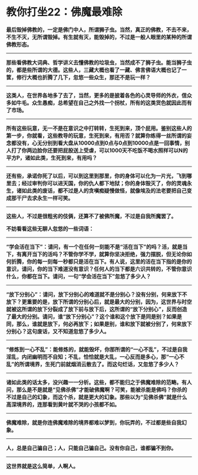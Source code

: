 教你打坐22：佛魔最难除
====



**最后毁掉佛教的，一定是佛门中人，所谓狮子虫。当然，真正的佛教，不去不来，不生不灭，无所谓毁掉。有生就有灭，能毁掉的，不过是一般人眼里的某种的所谓佛教形态。**

** **

**那些看佛教大词典、哲学讲义去懂佛教的垃圾虫，当然成不了狮子虫。能当狮子虫的，都是些所谓的大德。这些人，三藏大概也看了一藏、佛言佛语大概也记了一筐，修行大概也折腾了几下，忽悠一些众生，那还不是玩一样？**

** **

**这类人，在世界各地多了去了，当然，更多的是披着各色的心灵导师的外衣，信众多如牛毛。众生愚痴，总希望在自己之外找一个拐杖，所有的这类货色就因此而有了市场。**

** **

**所有这些玩意，无一不是在意识之中打转转，生死到来，顶个屁用。鉴别这些人的第一步，你就看，这些教导的玩意，生死到来，有用否？就算你练得一丝所谓的妄念都没有，心无分别到看大盘从10000点到0点与0点到10000点是一回事情，别人打了你两边脸你还要把屁股送上受虐，可以1000天不吃饭不喝水照样可以N的平方P，诸如此类，生死到来，有用吗？**

** **

**还有些，承诺你死了以后，可以到这里到那里，你的身体可以化为一片光，飞到哪里去；经过审判你可以进天国，你的仇人都下地狱；你的身体毁灭了，你的灵魂永生，诸如此类的废话，都不过是人的贪嗔痴疑慢做怪，就像埃及的法老要把自己变成那干尸去求永生一样可笑。**

** **

**这些人，不过是很粗劣的伎俩，还算不了被佛所魔，不过是自我所魔罢了。**

**不妨看看这些无聊人忽悠的一些词语：**

** **

**“学会活在当下”：请问，有一个在任何一刻能不是“活在当下”的吗？活，就是当下，有离开当下的活吗？不管你学不学，就算你坚决拒绝，强力摆脱，但无论你如何折腾，你的每一刻每一秒都只是活在当下。有人说，这里的活在当下指的是你的意识，请问，你的当下难道没有意识？任何人的当下都是六识共转的，不管你意识什么，你都在当下。请问，一句“学会活在当下”忽悠了多少人？**

** **

**“放下分别心”：请问，放下分别心的难道就不是分别心？没有分别，何来放下不放下？更重要的是，放下所谓的分别心后，就是最大的分别，因为，这世界与时空就被这所谓的放下分裂成了放下前与放下后，这所谓的“放下分别心”，反而创造了最大的分别。请问，谁“放下分别心”？这个谁和这个放下是同是别？如果是同，那么，谁就是放下，何必再放下；如果是别，谁和放下就被分别了，何来放下分别心？这句废话，又不知道忽悠了多少人。**

** **

**“修炼到一心不乱”：能修炼的，就能毁坏，你那所谓的“一心不乱”，不过是自我淫乱，内闭幽明而不自知；不乱，恰恰就是大乱，一心反而是多心，那“一心不乱”的所谓境界，生死门前就烟消云散去了。而这句烂话，又忽悠了多少人？**

** **

**诸如此类的话太多，没兴趣一一分析。这些，都不能归之于佛魔难除的范畴。有人问，那么是不是就是“见佛杀佛”才能破佛魔啊？可笑，能被杀能是佛吗？你杀的不过是自己的幻象，而这个杀，就是更大的幻象。那些以为“见佛杀佛”就是什么高深境界的，连那看到黄叶就不哭的小孩都不如。**

** **

**佛魔难除，就是你连佛魔难除的境界都难以梦到，你玩弄的，不过都是些自我幻象。**

** **

**人，总是自己骗自己；人，只能自己骗自己。没有你自己，谁都骗不到你。**

** **

**这世界就是这么简单，人啊人。**
